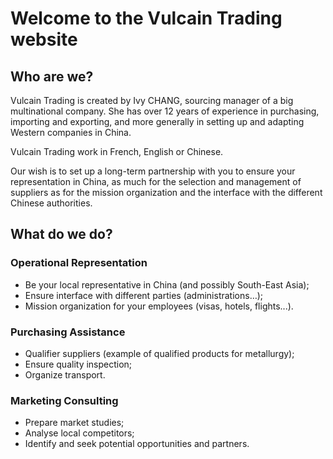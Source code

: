 # Welcome to the Vulcain Trading website

## Who are we?

Vulcain Trading is created by Ivy CHANG, sourcing manager of a big multinational company. She has over 12 years of experience in purchasing, importing and exporting, and more generally in setting up and adapting Western companies in China.

Vulcain Trading work in French, English or Chinese.

Our wish is to set up a long-term partnership with you to ensure your representation in China, as much for the selection and management of suppliers as for the mission organization and the interface with the different Chinese authorities.

## What do we do?

### Operational Representation

- Be your local representative in China (and possibly South-East Asia);
- Ensure interface with different parties (administrations…);
- Mission organization for your employees (visas, hotels, flights...).

### Purchasing Assistance

- Qualifier suppliers (example of qualified products for metallurgy);
- Ensure quality inspection;
- Organize transport.

### Marketing Consulting 

- Prepare market studies;
- Analyse local competitors;
- Identify and seek potential opportunities and partners.
